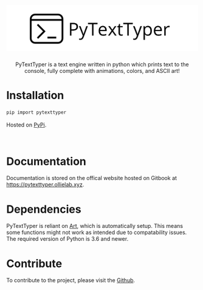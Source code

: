<h1 align="center">
<img src="https://github.com/ollielab/pytexttyper/raw/main/images/logo.png">
</h1>

<p align="center">
PyTextTyper is a text engine written in python which prints text to the console, fully complete with animations, colors, and ASCII art!
</p>


<h1>Installation</h1>

`pip import pytexttyper`
<br><br>
Hosted on <a href="https://pypi.org/project/PyTextTyper/">PyPi</a>.

<br>
<h1>Documentation</h1>
Documentation is stored on the offical website hosted on Gitbook at <a href="https://pytexttyper.ollielab.xyz">https://pytexttyper.ollielab.xyz</a>.

<br>
<h1>Dependencies</h1>
PyTextTyper is reliant on <a href="https://github.com/sepandhaghighi/art">Art</a>, which is automatically setup. This means some functions might not work as intended due to compatability issues. The required version of Python is 3.6 and newer.

<br>
<h1>Contribute</h1>
To contribute to the project, please visit the <a href="https://github.com/Ollielab/PyTextTyper">Github</a>.
